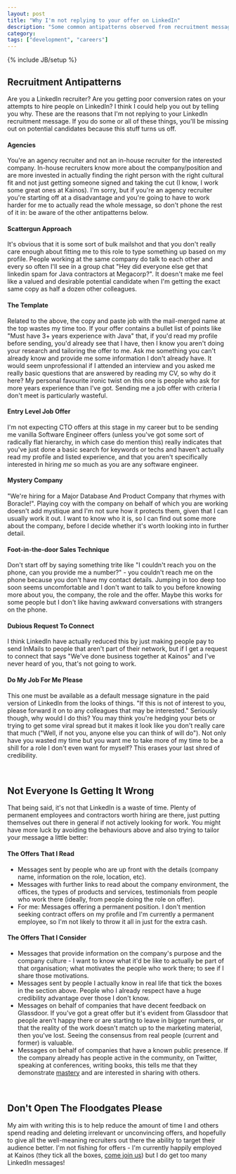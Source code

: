 ```yaml
---
layout: post
title: "Why I'm not replying to your offer on LinkedIn"
description: "Some common antipatterns observed from recruitment messages on LinkedIn - what not to send and how to make your message more likely to be considered."
category: 
tags: ["development", "careers"]
---
```

{% include JB/setup %}

## Recruitment Antipatterns

Are you a LinkedIn recruiter? Are you getting poor conversion rates on your attempts to hire people on LinkedIn? I think I could help you out by telling you why. These are the reasons that I'm not replying to your LinkedIn recruitment message. If you do some or all of these things, you'll be missing out on potential candidates because this stuff turns us off.


#### Agencies

You're an agency recruiter and not an in-house recruiter for the interested company. In-house recruiters know more about the company/position and are more invested in actually finding the right person with the right cultural fit and not just getting someone signed and taking the cut (I know, I work some great ones at Kainos). I'm sorry, but if you're an agency recruiter you're starting off at a disadvantage and you're going to have to work harder for me to actually read the whole message, so don't phone the rest of it in: be aware of the other antipatterns below.


#### Scattergun Approach

It's obvious that it is some sort of bulk mailshot and that you don't really care enough about fitting me to this role to type something up based on my profile. People working at the same company do talk to each other and every so often I'll see in a group chat "Hey did everyone else get that linkedin spam for Java contractors at Megacorp?". It doesn't make me feel like a valued and desirable potential candidate when I'm getting the exact same copy as half a dozen other colleagues.


#### The Template

Related to the above, the copy and paste job with the mail-merged name at the top wastes my time too. If your offer contains a bullet list of points like "Must have 3+ years experience with Java" that, if you'd read my profile before sending, you'd already see that I have, then I know you aren't doing your research and tailoring the offer to me. Ask me something you can't already know and provide me some information I don't already have. It would seem unprofessional if I attended an interview and you asked me really basic questions that are answered by reading my CV, so why do it here? My personal favourite ironic twist on this one is people who ask for more years experience than I've got. Sending me a job offer with criteria I don't meet is particularly wasteful.


#### Entry Level Job Offer

I'm not expecting CTO offers at this stage in my career but to be sending me vanilla Software Engineer offers (unless you've got some sort of radically flat hierarchy, in which case do mention this) really indicates that you've just done a basic search for keywords or techs and haven't actually read my profile and listed experience, and that you aren't specifically interested in hiring _me_ so much as you are any software engineer.


#### Mystery Company

"We're hiring for a Major Database And Product Company that rhymes with Boracle!". Playing coy with the company on behalf of which you are working doesn't add mystique and I'm not sure how it protects them, given that I can usually work it out. I want to know who it is, so I can find out some more about the company, before I decide whether it's worth looking into in further detail.


#### Foot-in-the-door Sales Technique

Don't start off by saying something trite like "I couldn't reach you on the phone, can you provide me a number?" - you couldn't reach me on the phone because you don't have my contact details. Jumping in too deep too soon seems uncomfortable and I don't want to talk to you before knowing more about you, the company, the role and the offer. Maybe this works for some people but I don't like having awkward conversations with strangers on the phone.


#### Dubious Request To Connect

I think LinkedIn have actually reduced this by just making people pay to send InMails to people that aren't part of their network, but if I get a request to connect that says "We've done business together at Kainos" and I've never heard of you, that's not going to work.


#### Do My Job For Me Please

This one must be available as a default message signature in the paid version of LinkedIn from the looks of things. "If this is not of interest to you, please forward it on to any colleagues that may be interested." Seriously though, why would I do this? You may think you're hedging your bets or trying to get some viral spread but it makes it look like you don't really care that much ("Well, if not you, anyone else you can think of will do"). Not only have you wasted my time but you want me to take more of my time to be a shill for a role I don't even want for myself? This erases your last shred of credibility.

<br />

## Not Everyone Is Getting It Wrong

That being said, it's not that LinkedIn is a waste of time. Plenty of permanent employees and contractors worth hiring are there, just putting themselves out there in general if not actively looking for work. You might have more luck by avoiding the behaviours above and also trying to tailor your message a little better:


#### The Offers That I Read

- Messages sent by people who are up front with the details (company name, information on the role, location, etc).
- Messages with further links to read about the company environment, the offices, the types of products and services, testimonials from people who work there (ideally, from people doing the role on offer).
- For me: Messages offering a permanent position. I don't mention seeking contract offers on my profile and I'm currently a permanent employee, so I'm not likely to throw it all in just for the extra cash.


#### The Offers That I Consider

- Messages that provide information on the company's purpose and the company culture - I want to know what it'd be like to actually be part of that organisation; what motivates the people who work there; to see if I share those motivations.
- Messages sent by people I actually know in real life that tick the boxes in the section above. People who I already respect have a huge credibility advantage over those I don't know.
- Messages on behalf of companies that have decent feedback on Glassdoor. If you've got a great offer but it's evident from Glassdoor that people aren't happy there or are starting to leave in bigger numbers, or that the reality of the work doesn't match up to the marketing material, then you've lost. Seeing the consensus from real people (current and former) is valuable.
- Messages on behalf of companies that have a known public presence. If the company already has people active in the community, on Twitter, speaking at conferences, writing books, this tells me that they demonstrate [mastery](https://www.youtube.com/watch?v=u6XAPnuFjJc) and are interested in sharing with others.

<br />


## Don't Open The Floodgates Please
My aim with writing this is to help reduce the amount of time I and others spend reading and deleting irrelevant or unconvincing offers, and hopefully to give all the well-meaning recruiters out there the ability to target their audience better. I'm not fishing for offers - I'm currently happily employed at Kainos (they tick all the boxes, [come join us](https://www.kainos.com/careers/)) but I do get too many LinkedIn messages!

